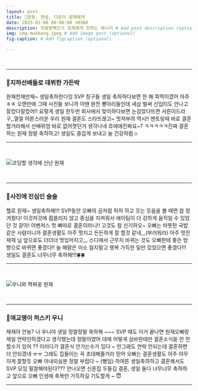 ```yaml
---
layout: post
title: 🐾정원, 현슬, 다운이 원재에게
date: 2025-01-06 00:00:00 +0300
description: 귀염뽀쨕즈가 원재에게 전하는 메시지 # Add post description (optional)
img: img-mukbang.jpeg # Add image post (optional)
fig-caption: # Add figcaption (optional)

---
```

<br>

----
### 🌳지하선배돌로 데뷔한 가든박
원재천재만재~ 생일축하한다잉
SVP 칭구들 생일 축하하다보면 한 해 뚝딱이겠어 아주ㅎㅎ 오랜만에 그때 사진들 보니까 이땐 완전 뿅아리들인데 새삼 벌써 신입티도 안나고 잘컸다잘컸어!! 요렇게 생일 한두번 회사에서 맞이하다보면 눈감았다뜨면 서른이드라구,,껄껄 어른스러운 우리 원재 결혼도 스타뜨끊고~ 멋져부려 역시!! 멘토링때 바로 결혼할거라해서 선배위엄 바로 없어졋던거 생각나네 흐에에진짜요~? ㅋㅋㅋㅋㅋ진짜 결혼하는 원재 정말 축하하고! 생일도 즐겁게 보내고 늘 건강하렴☺

----
<br>

![코딩할 생각에 신난 원재]({{site.baseurl}}/assets/img/img-jipjoong.jpg)

<br>

----
### 🎈사진에 진심인 슬슬
헬로 원재~ 생일축하해!!! SVP동안 오빠의 곰처럼 허허 하고 웃는 웃음을 볼 때면 참 정겨웠다! 이것저것에 휩쓸리지 않고 중심을 지켜줘서 에이팀이 더 강하게 움직일 수 있었던 것 같아! 
어벤져스 첫 빠따로 결혼이라니!! 고것도 참 신기하오~ 오빠는 따뜻한 국밥 같은 사람이니까 결혼생활도 아주 멋지고 든든하게 잘 할것 같네,,,(부러워라) 아주 멋진 재재 님 앞으로도 더더더 멋있어지고,,, 스디에서 근무지 바뀌는 것도 오빠한테 좋은 방향으로 바뀌면 좋겠다!! 늘 해맑은 미소 잃지말고 행복 가득한 일만 있었으면 좋겠다!!! 생일도 결혼도 너무너무 축하해!!!🍀🍀

----
<br>

![우니와 짝짜꿍 원재]({{site.baseurl}}/assets/img/img-withWooni.jpg)

<br>

----
### 🍒애교쟁이 허스키 우니
재재야 안뇽? 나 우니야
생일 정말정말 축하해 ~~~
SVP 때도 이거 끝나면 원재오빠랑 제일 연락안하겠다고 생각했는데 정말이였어
대체 어떻게 삼바한테만 결혼소식을 안 전할수가 있어 ?? 이러다가 결혼식 안가는수가 있다 ~
안그래도 연락 안되는데 결혼하면 더 안되겠네 ㅠㅠ 그래도 집들이는 꼭 초대해줄거라 믿어
오빠는 결혼생활도 아주 야무지게 잘할듯 오빠 아내되실분 정말 부럽다 ~ (뻥임)
하여튼 생일축하하고 결혼해서도 SVP 모임 필참해야된다??? 안나오면 신혼집 두들김
결혼, 생일 둘다 너무너무 축하하고 앞으로 오빠 인생에 축복만 가득하길 기도할게 ~ 😇

----

